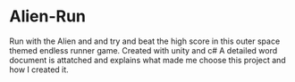 # Alien-Run
Run with the Alien and and try and beat the high score in this outer space themed endless runner game. 
Created with unity and c#
A detailed word document is attatched and explains what made me choose this project and how I created it.
